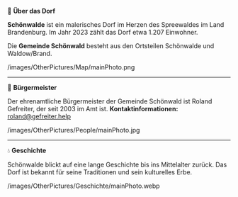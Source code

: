 <!-- UEBERDORF_NAME_START -->
📍 **Über das Dorf**
<!-- UEBERDORF_NAME_END -->
<!-- UEBERDORF_TEXT_START -->
**Schönwalde** ist ein malerisches Dorf im Herzen des Spreewaldes im Land
Brandenburg. Im Jahr 2023 zählt das Dorf etwa 1.207 Einwohner.    
    

Die **Gemeinde Schönwald** besteht aus den Ortsteilen Schönwalde und Waldow/Brand.
<!-- UEBERDORF_TEXT_END -->
<!-- UEBERDORF_PHOTO_START -->
/images/OtherPictures/Map/mainPhoto.png
<!-- UEBERDORF_PHOTO_END -->


---


<!-- BUERGERMEISTER_NAME_START -->
👤 **Bürgermeister**
<!-- BUERGERMEISTER_NAME_END -->
<!-- BUERGERMEISTER_TEXT_START -->
Der ehrenamtliche Bürgermeister der Gemeinde Schönwald ist Roland Gefreiter, der seit 2003 im Amt ist. **Kontaktinformationen:**  roland@gefreiter.help

<!-- BUERGERMEISTER_TEXT_END -->
<!-- BUERGERMEISTER_PHOTO_START -->
/images/OtherPictures/People/mainPhoto.jpg
<!-- BUERGERMEISTER_PHOTO_END -->


---


<!-- GESCHICHTE_NAME_START -->
💧 **Geschichte**
<!-- GESCHICHTE_NAME_END -->
<!-- GESCHICHTE_TEXT_START -->
Schönwalde blickt auf eine lange Geschichte bis ins Mittelalter zurück. Das Dorf ist bekannt für seine Traditionen und sein kulturelles Erbe.
<!-- GESCHICHTE_TEXT_END -->
<!-- GESCHICHTE_PHOTO_START -->
/images/OtherPictures/Geschichte/mainPhoto.webp
<!-- GESCHICHTE_PHOTO_END -->

